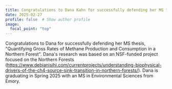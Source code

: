 ```yaml
---
title: Congratulations to Dana Kahn for successfully defending her MS thesis!
date: 2025-02-27
profile: false  # Show author profile
image:
  focal_point: "top"
---
```


Congratulations to Dana for successfully defending her MS thesis, "Quantifying Gross Rates of Methane Production and Consumption in a Northern Forest". Dana's research was based on an NSF-funded project focused on the Northern Forests (https://www.debjanisihi.com/currentprojects/understanding-biophysical-drivers-of-the-ch4-source-sink-transition-in-northern-forests/). Dana is graduating in Spring 2025 with an MS in Environmental Sciences from Emory.
